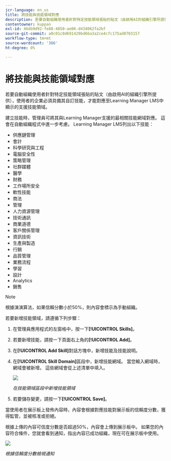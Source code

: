 ```yaml
---
jcr-language: en_us
title: 將技能與技能領域對應
description: 若要自動組織使用者針對特定技能領域張貼的貼文（由啟用AI的組織引擎所提供），使用者的企業必須具備其自訂技能，才能對應至Learning Manager LMS中顯示的支援技能領域。
contentowner: kuppan
exl-id: 46db9d92-fe88-4850-ae06-d434062fa2bf
source-git-commit: a0c01c0d691429bd66a3a2ce4cfc175ad0703157
workflow-type: tm+mt
source-wordcount: '366'
ht-degree: 0%

---
```


# 將技能與技能領域對應

若要自動組織使用者針對特定技能領域張貼的貼文（由啟用AI的組織引擎所提供），使用者的企業必須具備其自訂技能，才能對應至Learning Manager LMS中顯示的支援技能領域。

建立技能時，管理員可將其與Learning Manager支援的最相關技能網域對應。 這會在自動組織程式中進一步考慮。 Learning Manager LMS列出以下技能：

* 供應鏈管理
* 會計
* 科學研究與工程
* 電腦安全性
* 策略管理
* 社群媒體
* 醫學
* 財務
* 工作場所安全
* 軟性技能
* 商法
* 管理
* 人力資源管理
* 技術通訊
* 商業道德
* 客戶關係管理
* 資訊技術
* 生產與製造
* 行銷
* 品質管理
* 業務流程
* 學習
* 設計
* Analytics
* 銷售

>[!NOTE]
>
>根據演演算法，如果信賴分數小於50%，則內容會標示為手動組織。


若要新增技能領域，請遵循下列步驟：

1. 在管理員應用程式的左窗格中，按一下&#x200B;**[!UICONTROL Skills]**。
1. 若要新增技能，請按一下頁面右上角的&#x200B;**[!UICONTROL Add]**。
1. 在&#x200B;**[!UICONTROL Add Skill]**&#x200B;對話方塊中，新增技能及技能說明。
1. 在&#x200B;**[!UICONTROL Skill Domain]**&#x200B;區段中，新增技能網域。 當您輸入網域時，網域會被新增。 這些網域會從上述清單中填入。

   ![](assets/skill-domain-mapping.png)

   *在技能領域區段中新增技能領域*

1. 若要儲存變更，請按一下&#x200B;**[!UICONTROL Save]**。

當使用者在展示板上發佈內容時，內容會根據對應技能對展示板的信賴度分數，獲得監管，並被核准或拒絕。

<!--![](assets/content-uploaded.png)-->

根據上傳的內容可信度分數是否超過50%，內容會上傳到展示板中。 如果您的內容符合條件，您就會看到通知，指出內容已成功組織，現在可在展示板中使用。

![](assets/curation-notification.png)

*根據信賴度分數檢視通知*
